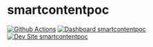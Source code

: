 # smartcontentpoc

[![Github Actions](https://github.com/digitalpolygon/smartcontentpoc/actions/workflows/build_deploy_and_test.yml/badge.svg)](https://github.com/digitalpolygon/smartcontentpoc/actions/workflows/build_deploy_and_test.yml)
[![Dashboard smartcontentpoc](https://img.shields.io/badge/dashboard-smartcontentpoc-yellow.svg)](https://dashboard.pantheon.io/sites/81d0d72f-3257-43f2-a7fe-333c0b2bee9f#dev/code)
[![Dev Site smartcontentpoc](https://img.shields.io/badge/site-smartcontentpoc-blue.svg)](http://dev-smartcontentpoc.pantheonsite.io/)